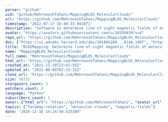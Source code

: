 ```yaml
---
parser: "github"
uid: "github/MehrnooshTahani/MappingBLOS_MolecularClouds"
url: "https://github.com/MehrnooshTahani/MappingBLOS_MolecularClouds"
timestamp: "2022-07-17 16:49:33.902871"
description: "Software to determine line of sight magnetic fields of molecular clouds (Tahani et al. 2018)"
avatar: "https://avatars.githubusercontent.com/u/38359939?v=4"
repo_url: "https://github.com/MehrnooshTahani/MappingBLOS_MolecularClouds"
doi: ["https://ui.adsabs.harvard.edu/abs/2018A%26A...614A.100T", "https://ui.adsabs.harvard.edu/abs/2022ascl.soft01003T/abstract"]
title: "BLOSMapping: Determine line-of-sight magnetic fields of molecular clouds"
name: "MappingBLOS_MolecularClouds"
full_name: "MehrnooshTahani/MappingBLOS_MolecularClouds"
html_url: "https://github.com/MehrnooshTahani/MappingBLOS_MolecularClouds"
created_at: "2021-11-18T23:41:55Z"
updated_at: "2022-06-08T02:31:32Z"
clone_url: "https://github.com/MehrnooshTahani/MappingBLOS_MolecularClouds.git"
size: 16731
stargazers_count: 3
watchers_count: 3
language: "Python"
subscribers_count: 1
owner: {"html_url": "https://github.com/MehrnooshTahani", "avatar_url": "https://avatars.githubusercontent.com/u/38359939?v=4", "login": "MehrnooshTahani", "type": "User"}
topics: ["faraday-rotation", "molecular-clouds", "magnetic-fields"]
date: "2024-11-16 14:24:50.525389"
---
```

